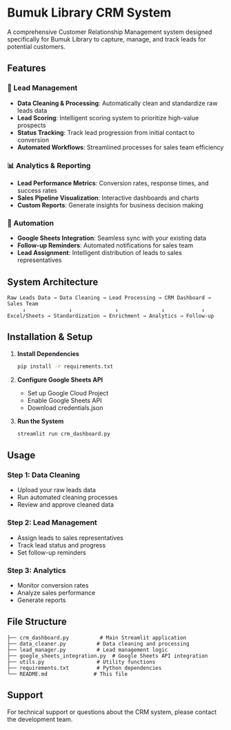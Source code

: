 # Bumuk Library CRM System

A comprehensive Customer Relationship Management system designed specifically for Bumuk Library to capture, manage, and track leads for potential customers.

## Features

### 🎯 Lead Management
- **Data Cleaning & Processing**: Automatically clean and standardize raw leads data
- **Lead Scoring**: Intelligent scoring system to prioritize high-value prospects
- **Status Tracking**: Track lead progression from initial contact to conversion
- **Automated Workflows**: Streamlined processes for sales team efficiency

### 📊 Analytics & Reporting
- **Lead Performance Metrics**: Conversion rates, response times, and success rates
- **Sales Pipeline Visualization**: Interactive dashboards and charts
- **Custom Reports**: Generate insights for business decision making

### 🔄 Automation
- **Google Sheets Integration**: Seamless sync with your existing data
- **Follow-up Reminders**: Automated notifications for sales team
- **Lead Assignment**: Intelligent distribution of leads to sales representatives

## System Architecture

```
Raw Leads Data → Data Cleaning → Lead Processing → CRM Dashboard → Sales Team
     ↓              ↓              ↓              ↓            ↓
Excel/Sheets → Standardization → Enrichment → Analytics → Follow-up
```

## Installation & Setup

1. **Install Dependencies**
   ```bash
   pip install -r requirements.txt
   ```

2. **Configure Google Sheets API**
   - Set up Google Cloud Project
   - Enable Google Sheets API
   - Download credentials.json

3. **Run the System**
   ```bash
   streamlit run crm_dashboard.py
   ```

## Usage

### Step 1: Data Cleaning
- Upload your raw leads data
- Run automated cleaning processes
- Review and approve cleaned data

### Step 2: Lead Management
- Assign leads to sales representatives
- Track lead status and progress
- Set follow-up reminders

### Step 3: Analytics
- Monitor conversion rates
- Analyze sales performance
- Generate reports

## File Structure

```
├── crm_dashboard.py          # Main Streamlit application
├── data_cleaner.py          # Data cleaning and processing
├── lead_manager.py          # Lead management logic
├── google_sheets_integration.py  # Google Sheets API integration
├── utils.py                 # Utility functions
├── requirements.txt         # Python dependencies
└── README.md               # This file
```

## Support

For technical support or questions about the CRM system, please contact the development team.
